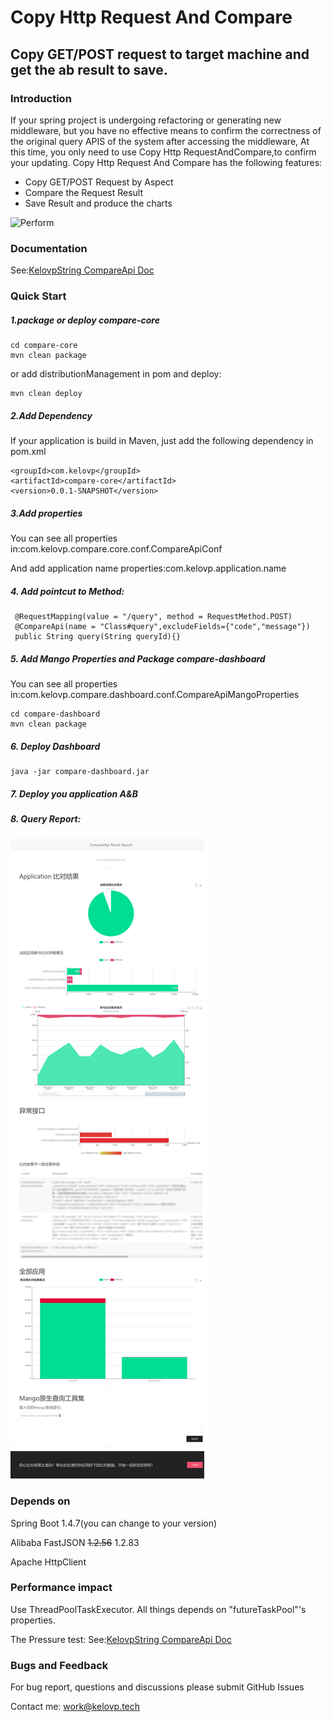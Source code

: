 # Copy Http Request And Compare

## Copy GET/POST request to target machine and get the ab result to save.

### Introduction
If your spring project is undergoing refactoring or generating new middleware, but you have no effective means to confirm the correctness of the original query APIS of the system after accessing the middleware, At this time, you only need to use Copy Http RequestAndCompare,to confirm your updating.
Copy Http Request And Compare has the following features:
- Copy GET/POST Request by Aspect
- Compare the Request Result
- Save Result and produce the charts

<img src="https://kelovp-1252729674.cos.ap-chengdu.myqcloud.com/UTOOLS1589724893749.jpg"  alt="Perform"/>

### Documentation
See:[KelovpString CompareApi Doc](https://kelovp.tech/nostring/blog/1362/)

### Quick Start

##### 1.package or deploy compare-core
```
cd compare-core
mvn clean package
```
or add distributionManagement in pom and deploy:
```$xslt
mvn clean deploy
```
##### 2.Add Dependency
If your application is build in Maven, just add the following dependency in pom.xml
```$xslt
<groupId>com.kelovp</groupId>
<artifactId>compare-core</artifactId>
<version>0.0.1-SNAPSHOT</version>
```
##### 3.Add properties
You can see all properties in:com.kelovp.compare.core.conf.CompareApiConf

And add application name properties:com.kelovp.application.name

##### 4. Add pointcut to Method:
```$xslt
 @RequestMapping(value = "/query", method = RequestMethod.POST)
 @CompareApi(name = "Class#query",excludeFields={"code","message"})
 public String query(String queryId){}
```

##### 5. Add Mango Properties and Package compare-dashboard
You can see all properties in:com.kelovp.compare.dashboard.conf.CompareApiMangoProperties
```$xslt
cd compare-dashboard
mvn clean package 
```
##### 6. Deploy Dashboard
```$xslt
java -jar compare-dashboard.jar
```
##### 7. Deploy you application A&B

##### 8. Query Report:
![report.png](https://github.com/KelovpString/CopyHttpRequest/raw/master/photo/report.png)

### Depends on
Spring Boot 1.4.7(you can change to your version)

Alibaba FastJSON ~~1.2.56~~ 1.2.83

Apache HttpClient

### Performance impact
Use ThreadPoolTaskExecutor. All things depends on "futureTaskPool"'s properties.

The Pressure test:
See:[KelovpString CompareApi Doc](https://kelovp.tech/nostring/blog/1362/)

### Bugs and Feedback
For bug report, questions and discussions please submit GitHub Issues

Contact me: work@kelovp.tech

